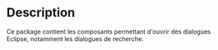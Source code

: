 # Description

Ce package contient les composants permettant d'ouvrir des dialogues Eclipse, notamment les dialogues de recherche.

